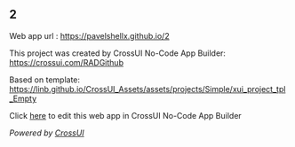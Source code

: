 ## 2
Web app url : https://pavelshellx.github.io/2

This project was created by CrossUI No-Code App Builder: https://crossui.com/RADGithub

Based on template: https://linb.github.io/CrossUI_Assets/assets/projects/Simple/xui_project_tpl_Empty

Click [here](https://crossui.com/RADGithub/#!from=github&owner=pavelshellx&repo=2) to edit this web app in CrossUI No-Code App Builder

<i>Powered by [CrossUI](https://crossui.com)</i>
